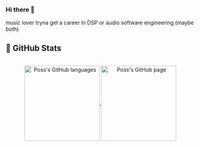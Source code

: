 ### Hi there 👋

music lover tryna get a career in DSP or audio software engineering (maybe both)

## 🔬 GitHub Stats
</br>
<div align="center"> 
   <a href="https://github.com/vincent-lafouasse" >
     <img align="center" src="https://github-readme-stats.vercel.app/api?username=vincent-lafouasse&theme=catpuccin_mocha&show_icons=true"" alt="Poss's GitHub languages" height="200"/>
   </a>
   
   <a href="https://github.com/vincent-lafouasse">
       <img align="center" src="https://github-readme-stats.vercel.app/api/?username=vincent-lafouasse&theme=react&show_icons=true&theme=catpuccin_mocha" alt="Poss's GitHub page" height="200"/>
   </a>
</div>
